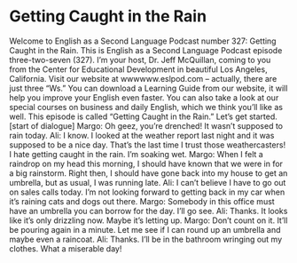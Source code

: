 # Getting Caught in the Rain

Welcome to English as a Second Language Podcast number 327: Getting Caught in the Rain.  This is English as a Second Language Podcast episode three-two-seven (327).  I’m your host, Dr. Jeff McQuillan, coming to you from the Center for Educational Development in beautiful Los Angeles, California.  Visit our website at wwwwww.eslpod.com – actually, there are just three “Ws.”  You can download a Learning Guide from our website, it will help you improve your English even faster.  You can also take a look at our special courses on business and daily English, which we think you’ll like as well.  This episode is called “Getting Caught in the Rain.”  Let’s get started.  [start of dialogue]  Margo:  Oh geez, you’re drenched!  It wasn’t supposed to rain today.  Ali:  I know.  I looked at the weather report last night and it was supposed to be a nice day.  That’s the last time I trust those weathercasters!  I hate getting caught in the rain.  I’m soaking wet.  Margo:  When I felt a raindrop on my head this morning, I should have known that we were in for a big rainstorm.  Right then, I should have gone back into my house to get an umbrella, but as usual, I was running late.  Ali:  I can’t believe I have to go out on sales calls today.  I’m not looking forward to getting back in my car when it’s raining cats and dogs out there.  Margo:  Somebody in this office must have an umbrella you can borrow for the day.  I’ll go see.    Ali:  Thanks.  It looks like it’s only drizzling now.  Maybe it’s letting up.  Margo:  Don’t count on it.  It’ll be pouring again in a minute.  Let me see if I can round up an umbrella and maybe even a raincoat.  Ali:  Thanks.  I’ll be in the bathroom wringing out my clothes.  What a miserable day! 